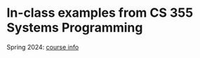 # In-class examples from CS 355 Systems Programming

Spring 2024: [course info](https://cs.ccsu.edu/~stan/classes/CS355/CS355-SP24.html)